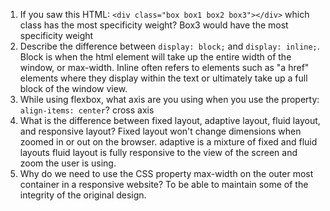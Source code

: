 <!-- Answers to the Self Study Questions go here -->

1. If you saw this HTML: `<div class="box box1 box2 box3"></div>` which class has the most specificity weight?
    Box3 would have the most specificity weight
2. Describe the difference between `display: block;` and `display: inline;`.  
    Block is when the html element will take up the entire width of the window, or max-width.
    Inline often refers to elements such as "a href" elements where they display within the text or ultimately take up a full 
    block of the window view.  
3. While using flexbox, what axis are you using when you use the property: `align-items: center`?
    cross axis
4. What is the difference between fixed layout, adaptive layout, fluid layout, and responsive layout?
    Fixed layout won't change dimensions when zoomed in or out on the browser.
    adaptive is a mixture of fixed and fluid layouts
    fluid layout is fully responsive to the view of the screen and zoom the user is using.
5. Why do we need to use the CSS property max-width on the outer most container in a responsive website?
    To be able to maintain some of the integrity of the original design. 
